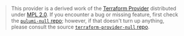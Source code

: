 > This provider is a derived work of the [Terraform Provider](https://github.com/terraform-providers/terraform-provider-null)
> distributed under [MPL 2.0](https://www.mozilla.org/en-US/MPL/2.0/). If you encounter a bug or missing feature,
> first check the [`pulumi-null` repo](https://github.com/pulumi/pulumi-null/issues); however, if that doesn't turn up anything,
> please consult the source [`terraform-provider-null` repo](https://github.com/terraform-providers/terraform-provider-null/issues).